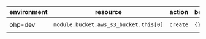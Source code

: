 | environment | resource | action | before | after |
|-|-|-|-|-|
| ohp-dev | `module.bucket.aws_s3_bucket.this[0]` | `create` | `{}` | `{"bucket":"katelynn-medhurst-14874531148","force_destroy":true,"object_lock_enabled":false,"timeouts":null}` |
